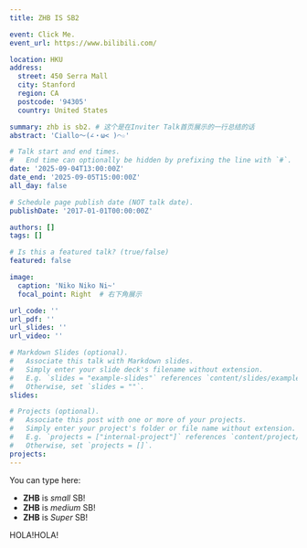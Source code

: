 ```yaml
---
title: ZHB IS SB2

event: Click Me.
event_url: https://www.bilibili.com/

location: HKU
address:
  street: 450 Serra Mall
  city: Stanford
  region: CA
  postcode: '94305'
  country: United States

summary: zhb is sb2. # 这个是在Inviter Talk首页展示的一行总结的话
abstract: 'Ciallo～(∠・ω< )⌒☆'

# Talk start and end times.
#   End time can optionally be hidden by prefixing the line with `#`.
date: '2025-09-04T13:00:00Z'
date_end: '2025-09-05T15:00:00Z'
all_day: false

# Schedule page publish date (NOT talk date).
publishDate: '2017-01-01T00:00:00Z'

authors: []
tags: []

# Is this a featured talk? (true/false)
featured: false

image:
  caption: 'Niko Niko Ni~'
  focal_point: Right  # 右下角展示

url_code: ''
url_pdf: ''
url_slides: ''
url_video: ''

# Markdown Slides (optional).
#   Associate this talk with Markdown slides.
#   Simply enter your slide deck's filename without extension.
#   E.g. `slides = "example-slides"` references `content/slides/example-slides.md`.
#   Otherwise, set `slides = ""`.
slides:

# Projects (optional).
#   Associate this post with one or more of your projects.
#   Simply enter your project's folder or file name without extension.
#   E.g. `projects = ["internal-project"]` references `content/project/deep-learning/index.md`.
#   Otherwise, set `projects = []`.
projects:
---
```


You can type here:

- **ZHB** is _small_ SB!
- **ZHB** is _medium_ SB!
- **ZHB** is _Super_ SB!

HOLA!HOLA!
